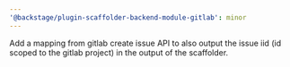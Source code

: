 ```yaml
---
'@backstage/plugin-scaffolder-backend-module-gitlab': minor
---
```


Add a mapping from gitlab create issue API to also output the issue iid (id scoped to the gitlab project) in the output of the scaffolder.
